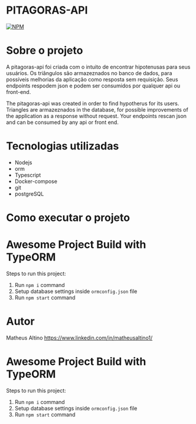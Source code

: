 # PITAGORAS-API
[![NPM](https://img.shields.io/npm/l/react)](https://github.com/MatheusAltino/pitagoras-api/blob/master/LICENSE) 

# Sobre o projeto

A pitagoras-api foi criada com o intuito de encontrar hipotenusas para seus usuários. Os triângulos são armazeznados no banco de dados, para possíveis melhorias da aplicação como resposta sem requisição. Seus endpoints respodem json e podem ser consumidos por qualquer api ou front-end.

The pitagoras-api was created in order to find hypotherus for its users. Triangles are armazeznados in the database, for possible improvements of the application as a response without request. Your endpoints rescan json and can be consumed by any api or front end.

# Tecnologias utilizadas
- Nodejs
- orm
- Typescript
- Docker-compose
- git 
- postgreSQL

# Como executar o projeto

# Awesome Project Build with TypeORM

Steps to run this project:

1. Run `npm i` command
2. Setup database settings inside `ormconfig.json` file
3. Run `npm start` command

# Autor
Matheus Altino
https://www.linkedin.com/in/matheusaltino1/





















# Awesome Project Build with TypeORM

Steps to run this project:

1. Run `npm i` command
2. Setup database settings inside `ormconfig.json` file
3. Run `npm start` command
